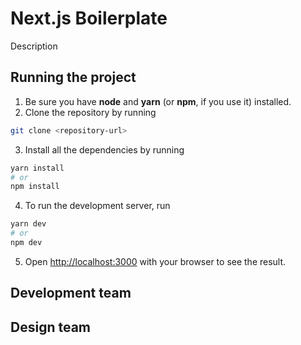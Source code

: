 # Next.js Boilerplate
Description

## Running the project

1. Be sure you have **node** and **yarn** (or **npm**, if you use it) installed.
2. Clone the repository by running
```bash
git clone <repository-url>
```
3. Install all the dependencies by running
```bash
yarn install
# or
npm install
```
4. To run the development server, run
```bash
yarn dev
# or
npm dev
```
5. Open [http://localhost:3000](http://localhost:3000) with your browser to see the result.

## Development team

## Design team

